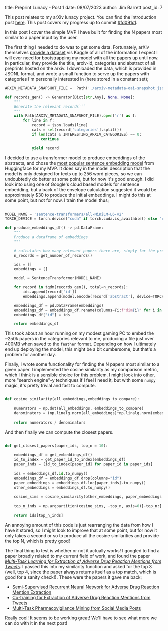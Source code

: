 title: Preprint Lunacy - Post 1
date: 08/07/2023
author: Jim Barrett
post_id: 7

This post relates to my arXiv lunacy project. You can find the introduction post [here](https://jimbarrett.phd/blog/6). This post covers my progress up to commit [#fd091c1](https://github.com/jimbarrett27/arxiv-lunacy/commit/fd091c1d737ef458145dbd2b40408ba600d2bd5f).

In this post I cover the simple MVP I have built for finding the N papers most similar to a paper input by the user.

The first thing I needed to do was to get some data. Fortunately, arXiv themselves [provide a dataset](https://www.kaggle.com/datasets/Cornell-University/arxiv) vis Kaggle of all of the information I expect I will ever need for bootstrapping my model with all the papers up until now. In particular, they provide the title, arxiv-id, categories and abstract of all preprints hosted on the arxiv. I downloaded the data, which is provided in JSONL format, and wrote a small function to serve up the papers with categories I'm personally interested in (here stored in a constant set); 

```python
ARXIV_METADATA_SNAPSHOT_FILE =  Path('./arxiv-metadata-oai-snapshot.json')

def records_gen() -> Generator[Dict[str,Any], None, None]:
    """
    Generate the relevant records```
    """
    with Path(ARXIV_METADATA_SNAPSHOT_FILE).open('r') as f:
        for line in f:
            record = json.loads(line)
            cats = set(record['categories'].split())
            if len(cats & INTERESTING_ARXIV_CATEGORIES) == 0:
                continue

            yield record
```

I decided to use a transformer model to produce embeddings of the abstracts, and chose the [most popular sentence embedding model](https://huggingface.co/sentence-transformers/all-MiniLM-L6-v2) from Huggingface for my MVP. It does say in the model description that the model is only designed for texts up to 256 word pieces, so we can undoubtedly do better at some point, but for now it's good enough. I did look into using one of Google's cloud based models for sentence embedding, but a back of the envelope calculation suggested it would be approximately $30 to produce the initial embeddings. I might do this at some point, but not for now. I train the model thus;

```python

MODEL_NAME = 'sentence-transformers/all-MiniLM-L6-v2'
TORCH_DEVICE = torch.device("cuda" if torch.cuda.is_available() else "cpu")

def produce_embeddings_df() -> pd.DataFrame:
    """
    Produce a dataframe of embeddings
    """

    # calculates how many relevant papers there are, simply for the progress bar
    n_records = get_number_of_records()

    ids = []
    embeddings = []

    model = SentenceTransformer(MODEL_NAME)

    for record in tqdm(records_gen(), total=n_records):
        ids.append(record['id'])
        embeddings.append(model.encode(record['abstract'], device=TORCH_DEVICE))

    embeddings_df = pd.DataFrame(embeddings)
    embeddings_df = embeddings_df.rename(columns={i:f"dim{i}" for i in embeddings_df.columns})
    embeddings_df["id"] = ids

    return embeddings_df

```

This took about an hour running on my modest gaming PC to embed the ~250k papers in the categories relevant to me, producing a file just over 400MB when saved to the `feather` format. Depending on how I ultimately end up deploying the model, this might be a bit cumbersome, but that's a problem for another day.

Finally, I wrote some functionality for finding the N papers most similar to a given paper. I implemented the cosine similarity as my comparison metric, which I think is a sensible choice for this problem. I might look into other, more "search engine"-y techniques if I feel I need it, but with some `numpy` magic, it's pretty trivial and fast to compute.

```python

def cosine_similarity(all_embeddings,embeddings_to_compare):
    
    numerators = np.dot(all_embeddings, embeddings_to_compare)
    denominators = (np.linalg.norm(all_embeddings)*np.linalg.norm(embeddings_to_compare))

    return numerators / denominators

```

And then finally we can compute the closest papers.

```python

def get_closest_papers(paper_ids, top_n = 10):
    
    embeddings_df = get_embeddings_df()
    id_to_index = get_paper_id_to_index(embeddings_df)
    paper_inds = [id_to_index[paper_id] for paper_id in paper_ids]
    
    ids = embeddings_df.id.to_numpy()
    embeddings_df = embeddings_df.drop(columns="id")
    paper_embeddings = embeddings_df.loc[paper_inds].to_numpy()
    other_embeddings = embeddings_df.to_numpy()
    
    cosine_sims = cosine_similarity(other_embeddings, paper_embeddings.T)
    
    top_n_inds = np.argpartition(cosine_sims, -top_n, axis=0)[-top_n:]
    
    return ids[top_n_inds]

```

An annoying amount of this code is just rearranging the data from how I have it stored, so I might look to improve that at some point, but for now it only takes a second or so to produce all the cosine similarities and provide the top N, which is pretty good!

The final thing to test is whether or not it actually works! I googled to find a paper broadly related to my current field of work, and found the paper *[Multi-Task Learning for Extraction of Adverse Drug Reaction Mentions from Tweets](https://arxiv.org/abs/1802.05130)*. I passed this into my similarity function and asked for the top 3 (well, top 4, since the paper always returns itself as a top match, which is good for a sanity check!). These were the papers it gave me back;

* [Semi-Supervised Recurrent Neural Network for Adverse Drug Reaction Mention Extraction](https://arxiv.org/abs/1709.01687)
* [Co-training for Extraction of Adverse Drug Reaction Mentions from Tweets](https://arxiv.org/abs/1802.05121)
* [Multi-Task Pharmacovigilance Mining from Social Media Posts](https://arxiv.org/abs/1801.06294)

Really cool! It seems to be working great! We'll have to see what more we can do with it in the next post!